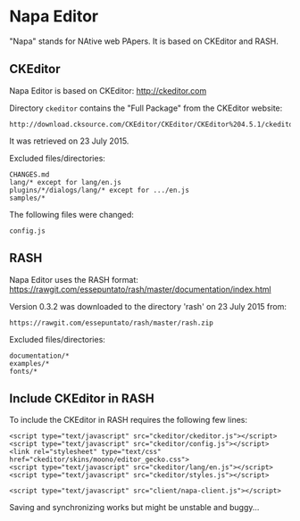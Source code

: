 Napa Editor
===========

"Napa" stands for NAtive web PApers. It is based on CKEditor and RASH.


CKEditor
--------

Napa Editor is based on CKEditor: http://ckeditor.com

Directory `ckeditor` contains the "Full Package" from the CKEditor website:

    http://download.cksource.com/CKEditor/CKEditor/CKEditor%204.5.1/ckeditor_4.5.1_full.zip

It was retrieved on 23 July 2015.

Excluded files/directories:

    CHANGES.md
    lang/* except for lang/en.js
    plugins/*/dialogs/lang/* except for .../en.js
    samples/*

The following files were changed:

    config.js


RASH
----

Napa Editor uses the RASH format:
https://rawgit.com/essepuntato/rash/master/documentation/index.html

Version 0.3.2 was downloaded to the directory 'rash' on 23 July 2015 from:

    https://rawgit.com/essepuntato/rash/master/rash.zip

Excluded files/directories:

    documentation/*
    examples/*
    fonts/*


Include CKEditor in RASH
------------------------

To include the CKEditor in RASH requires the following few lines:

    <script type="text/javascript" src="ckeditor/ckeditor.js"></script>
    <script type="text/javascript" src="ckeditor/config.js"></script>
    <link rel="stylesheet" type="text/css" href="ckeditor/skins/moono/editor_gecko.css">
    <script type="text/javascript" src="ckeditor/lang/en.js"></script>
    <script type="text/javascript" src="ckeditor/styles.js"></script>
    
    <script type="text/javascript" src="client/napa-client.js"></script>

Saving and synchronizing works but might be unstable and buggy...

